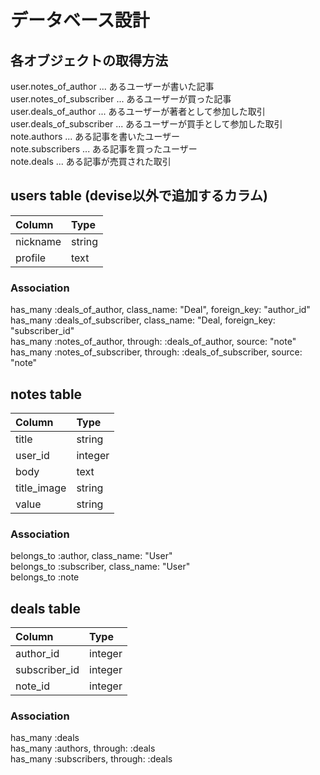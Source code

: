 # データベース設計  
  
## 各オブジェクトの取得方法  
user.notes_of_author ... あるユーザーが書いた記事  
user.notes_of_subscriber ... あるユーザーが買った記事  
user.deals_of_author ... あるユーザーが著者として参加した取引  
user.deals_of_subscriber ... あるユーザーが買手として参加した取引  
note.authors ... ある記事を書いたユーザー  
note.subscribers ... ある記事を買ったユーザー  
note.deals ... ある記事が売買された取引  
  
## users table (devise以外で追加するカラム)  
|Column|Type|  
|:--|:--|  
|nickname|string|  
|profile|text|  
  
### Association  
has_many :deals_of_author, class_name: "Deal", foreign_key: "author_id"  
has_many :deals_of_subscriber, class_name: "Deal, foreign_key: "subscriber_id"  
has_many :notes_of_author, through: :deals_of_author, source: "note"  
has_many :notes_of_subscriber, through: :deals_of_subscriber, source: "note"  
  
## notes table  
|Column|Type|  
|:--|:--|  
|title|string|  
|user_id|integer|  
|body|text|  
|title_image|string|  
|value|string|  
  
### Association  
belongs_to :author, class_name: "User"  
belongs_to :subscriber, class_name: "User"  
belongs_to :note  
  
## deals table  
|Column|Type|  
|:--|:--|  
|author_id|integer|  
|subscriber_id|integer|  
|note_id|integer|  
  
### Association  
has_many :deals  
has_many :authors, through: :deals  
has_many :subscribers, through: :deals  
